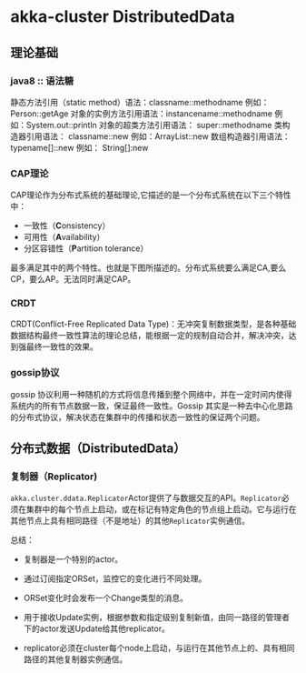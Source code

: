 # akka-cluster DistributedData

## 理论基础

### java8 :: 语法糖

静态方法引用（static method）语法：classname::methodname 例如：Person::getAge
对象的实例方法引用语法：instancename::methodname 例如：System.out::println
对象的超类方法引用语法： super::methodname
类构造器引用语法： classname::new 例如：ArrayList::new
数组构造器引用语法： typename[]::new 例如： String[]:new

### CAP理论

CAP理论作为分布式系统的基础理论,它描述的是一个分布式系统在以下三个特性中：

- 一致性（**C**onsistency）
- 可用性（**A**vailability）
- 分区容错性（**P**artition tolerance）

最多满足其中的两个特性。也就是下图所描述的。分布式系统要么满足CA,要么CP，要么AP。无法同时满足CAP。

### CRDT

CRDT(Conflict-Free Replicated Data Type)：无冲突复制数据类型，是各种基础数据结构最终一致性算法的理论总结，能根据一定的规制自动合并，解决冲突，达到强最终一致性的效果。

### gossip协议

gossip 协议利用一种随机的方式将信息传播到整个网络中，并在一定时间内使得系统内的所有节点数据一致，保证最终一致性。Gossip 其实是一种去中心化思路的分布式协议，解决状态在集群中的传播和状态一致性的保证两个问题。

## 分布式数据（DistributedData）

### 复制器（Replicator)

`akka.cluster.ddata.Replicator`Actor提供了与数据交互的API。`Replicator`必须在集群中的每个节点上启动，或在标记有特定角色的节点组上启动。它与运行在其他节点上具有相同路径（不是地址）的其他`Replicator`实例通信。

总结：

- 复制器是一个特别的actor。
- 通过订阅指定ORSet，监控它的变化进行不同处理。

- ORSet变化时会发布一个Change类型的消息。
- 用于接收Update实例，根据参数和指定级别复制新值，由同一路径的管理者下的actor发送Update给其他replicator。
- replicator必须在cluster每个node上启动，与运行在其他节点上的、具有相同路径的其他复制器实例通信。

